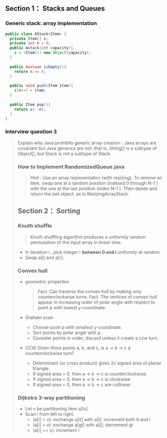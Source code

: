 ## Section 1： Stacks and Queues

### Generic stack: array implementation

```java
public class AStack<Item> {
  private Item[] s;
  private int n = 0;
  public Astack(int capacity){
    s = (Item[]) new Object[capacity];
  }
  
  public boolean isEmpty(){
    return n == 0;
  }
  
  public void push(Item item){
    s[n++] = item;
  }
  
  public Item pop(){
    return s[--n];
  }
}
```

### Interview question 3

> Explain why Java prohibits generic array creation : Java arrays are covariant but Java generics are not: that is, String[] is a subtype of Object[], but Stack<String> is not a subtype of Stack<Object>.


### How to Implement RandomizedQueue.java

> Hint : Use an array representation (with resizing). To remove an item, swap one at a random position (indexed 0 through N-1 ) with the one at the last position (index N-1 ). Then delete and return the last object, as in ResizingArrayStack. 

## Section 2： Sorting

### Knuth shuffle

> Knuth shuffling algorithm produces a uniformly random permutation of the input array in linear time.
* In iteration i , pick integer r **between 0 and i** uniformly at random.
*  Swap a[i] and a[r].

### Convex hull

* geometric properties
  > Fact. Can traverse the convex hull by making only counterclockwise turns.
  > Fact. The vertices of convex hull appear in increasing order of polar angle with respect to point p with lowest y-coordinate.

* Graham scan
  * Choose point p with smallest y-coordinate.
  * Sort points by polar angle with p.
  * Consider points in order; discard unless it create a ccw turn.

* CCW Given three points a, b, and c, is a → b → c a counterclockwise turn?
    - Determinant (or cross product) gives 2x signed area of planar triangle.
    -  If signed area > 0, then a → b → c is counterclockwise.
    -  If signed area < 0, then a → b → c is clockwise.
    -  If signed area = 0, then a → b → c are collinear.


### Dijkstra 3-way partitioning

* Let v be partitioning item a[lo].
* Scan i from left to right.
    - (a[i] < v): exchange a[lt] with a[i]; increment both lt and i
    - (a[i] > v): exchange a[gt] with a[i]; decrement gt
    - (a[i] == v): increment i

